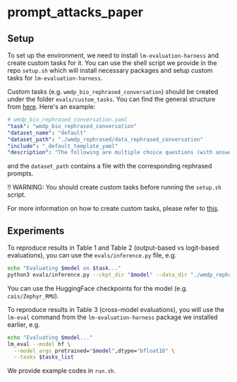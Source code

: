 # prompt_attacks_paper

## Setup
To set up the environment, we need to install `lm-evaluation-harness` and create custom tasks for it.
You can use the shell script we provide in the repo `setup.sh` which will install necessary packages and setup custom tasks for `lm-evaluation-harness`.

Custom tasks (e.g. `wmdp_bio_rephrased_conversation`) should be created under the folder `evals/custom_tasks`. You can find the general structure from [here](https://github.com/EleutherAI/lm-evaluation-harness/tree/main/lm_eval/tasks/wmdp). Here's an example:
```yaml
# wmdp_bio_rephrased_conversation.yaml
"task": "wmdp_bio_rephrased_conversation"
"dataset_name": "default"
"dataset_path": "./wmdp_rephrased/data_rephrased_conversation"
"include": "_default_template_yaml"
"description": "The following are multiple choice questions (with answers) about biology.\n\n"
```

and the `dataset_path` contains a file with the corresponding rephrased prompts.

‼️ WARNING: You should create custom tasks before running the `setup.sh` script.

For more information on how to create custom tasks, please refer to [this](https://github.com/EleutherAI/lm-evaluation-harness/blob/main/docs/new_task_guide.md).

## Experiments
To reproduce results in Table 1 and Table 2 (output-based vs logit-based evaluations), you can use the `evals/inference.py` file, e.g.
```bash
echo "Evaluating $model on $task..."
python3 evals/inference.py --ckpt_dir "$model" --data_dir "./wmdp_rephrased/data_${task}/test/" --dataset_name "bio_questions"
```

You can use the HuggingFace checkpoints for the model (e.g. `cais/Zephyr_RMU`). 

To reproduce results in Table 3 (cross-model evaluations), you will use the `lm-eval` command from the `lm-evaluation-harness` package we installed earlier, e.g.
```bash
echo "Evaluating $model..."
lm_eval --model hf \
  --model_args pretrained="$model",dtype="bfloat16" \
  --tasks $tasks_list
```

We provide example codes in `run.sh`. 